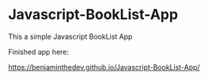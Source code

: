 # Javascript-BookList-App
This a simple Javascript BookList App

Finished app here:

https://benjaminthedev.github.io/Javascript-BookList-App/
